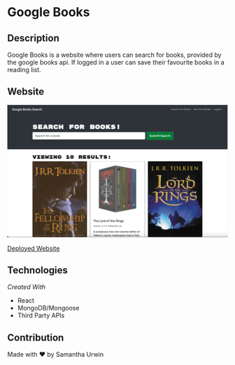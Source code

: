 # Google Books

## Description

Google Books is a website where users can search for books, provided by the google books api. If logged in a user can save their favourite books in a reading list.

## Website

![Screenshot of Webpage](./googlebooks-screenshot.png)

[Deployed Website](https://polar-headland-73491.herokuapp.com/)

## Technologies

*Created With*
* React
* MongoDB/Mongoose
* Third Party APIs

## Contribution
Made with ❤️ by Samantha Urwin